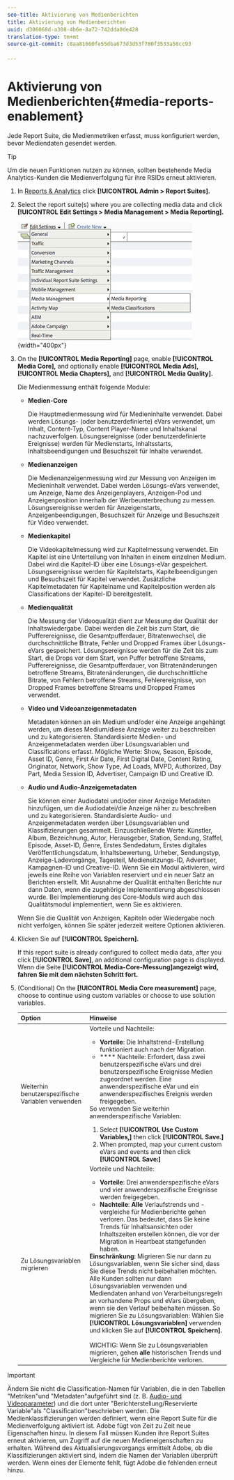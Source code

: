 ```yaml
---
seo-title: Aktivierung von Medienberichten
title: Aktivierung von Medienberichten
uuid: d306068d-a308-4b6e-8a72-742dda0de428
translation-type: tm+mt
source-git-commit: c8aa81660fe55dba673d3d53f780f3533a50cc93

---
```



# Aktivierung von Medienberichten{#media-reports-enablement}

Jede Report Suite, die Medienmetriken erfasst, muss konfiguriert werden, bevor Mediendaten gesendet werden.

>[!TIP]
>
>Um die neuen Funktionen nutzen zu können, sollten bestehende Media Analytics-Kunden die Medienverfolgung für ihre RSIDs erneut aktivieren.

1. In [Reports &amp; Analytics](https://my.omniture.com/login/) click **[!UICONTROL Admin &gt; Report Suites].**
1. Select the report suite(s) where you are collecting media data and click **[!UICONTROL Edit Settings &gt; Media Management &gt; Media Reporting].**

   ![](assets/media-reporting.png){width="400px"}

1. On the **[!UICONTROL Media Reporting]** page, enable **[!UICONTROL Media Core],** and optionally enable **[!UICONTROL Media Ads],** **[!UICONTROL Media Chapters],** and **[!UICONTROL Media Quality].**

   Die Medienmessung enthält folgende Module:

   * **Medien-Core**

      Die Hauptmedienmessung wird für Medieninhalte verwendet. Dabei werden Lösungs- (oder benutzerdefinierte) eVars verwendet, um Inhalt, Content-Typ, Content Player-Name und Inhaltskanal nachzuverfolgen. Lösungsereignisse (oder benutzerdefinierte Ereignisse) werden für Medienstarts, Inhaltsstarts, Inhaltsbeendigungen und Besuchszeit für Inhalte verwendet.

   * **Medienanzeigen**

      Die Medienanzeigenmessung wird zur Messung von Anzeigen im Medieninhalt verwendet. Dabei werden Lösungs-eVars verwendet, um Anzeige, Name des Anzeigenplayers, Anzeigen-Pod und Anzeigenposition innerhalb der Werbeunterbrechung zu messen. Lösungsereignisse werden für Anzeigenstarts, Anzeigenbeendigungen, Besuchszeit für Anzeige und Besuchszeit für Video verwendet.

   * **Medienkapitel**

      Die Videokapitelmessung wird zur Kapitelmessung verwendet. Ein Kapitel ist eine Unterteilung von Inhalten in einem einzelnen Medium. Dabei wird die Kapitel-ID über eine Lösungs-eVar gespeichert. Lösungsereignisse werden für Kapitelstarts, Kapitelbeendigungen und Besuchszeit für Kapitel verwendet. Zusätzliche Kapitelmetadaten für Kapitelname und Kapitelposition werden als Classifications der Kapitel-ID bereitgestellt.

   * **Medienqualität**

      Die Messung der Videoqualität dient zur Messung der Qualität der Inhaltswiedergabe. Dabei werden die Zeit bis zum Start, die Pufferereignisse, die Gesamtpufferdauer, Bitratenwechsel, die durchschnittliche Bitrate, Fehler und Dropped Frames über Lösungs-eVars gespeichert. Lösungsereignisse werden für die Zeit bis zum Start, die Drops vor dem Start, von Puffer betroffene Streams, Pufferereignisse, die Gesamtpufferdauer, von Bitratenänderungen betroffene Streams, Bitratenänderungen, die durchschnittliche Bitrate, von Fehlern betroffene Streams, Fehlerereignisse, von Dropped Frames betroffene Streams und Dropped Frames verwendet.

   * **Video und Videoanzeigenmetadaten**

      Metadaten können an ein Medium und/oder eine Anzeige angehängt werden, um dieses Medium/diese Anzeige weiter zu beschreiben und zu kategorisieren. Standardisierte Medien- und Anzeigenmetadaten werden über Lösungsvariablen und Classifications erfasst. Mögliche Werte: Show, Season, Episode, Asset ID, Genre, First Air Date, First Digital Date, Content Rating, Originator, Network, Show Type, Ad Loads, MVPD, Authorized, Day Part, Media Session ID, Advertiser, Campaign ID und Creative ID.

   * **Audio und Audio-Anzeigemetadaten**

      Sie können einer Audiodatei und/oder einer Anzeige Metadaten hinzufügen, um die Audiodatei/die Anzeige näher zu beschreiben und zu kategorisieren. Standardisierte Audio- und Anzeigenmetadaten werden über Lösungsvariablen und Klassifizierungen gesammelt. Einzuschließende Werte: Künstler, Album, Bezeichnung, Autor, Herausgeber, Station, Sendung, Staffel, Episode, Asset-ID, Genre, Erstes Sendedatum, Erstes digitales Veröffentlichungsdatum, Inhaltsbewertung, Urheber, Sendungstyp, Anzeige-Ladevorgänge, Tagesteil, Mediensitzungs-ID, Advertiser, Kampagnen-ID und Creative-ID.
   Wenn Sie ein Modul aktivieren, wird jeweils eine Reihe von Variablen reserviert und ein neuer Satz an Berichten erstellt. Mit Ausnahme der Qualität enthalten Berichte nur dann Daten, wenn die zugehörige Implementierung abgeschlossen wurde. Bei Implementierung des Core-Moduls wird auch das Qualitätsmodul implementiert, wenn Sie es aktivieren.

   Wenn Sie die Qualität von Anzeigen, Kapiteln oder Wiedergabe noch nicht verfolgen, können Sie später jederzeit weitere Optionen aktivieren.

1. Klicken Sie auf **[!UICONTROL Speichern].**

   If this report suite is already configured to collect media data, after you click **[!UICONTROL Save]**, an additional configuration page is displayed. Wenn die Seite **[!UICONTROL Media-Core-Messung]angezeigt wird, fahren Sie mit dem nächsten Schritt fort.**

1. (Conditional) On the **[!UICONTROL Media Core measurement]** page, choose to continue using custom variables or choose to use solution variables.

   | Option | Hinweise |
   | --- | --- |
   | Weiterhin benutzerspezifische Variablen verwenden | Vorteile und Nachteile:<ul> <li> **Vorteile**: Die Inhaltstrend-Erstellung funktioniert auch nach der Migration. </li> <li> **** Nachteile: Erfordert, dass zwei benutzerspezifische eVars und drei benutzerspezifische Ereignisse Medien zugeordnet werden. Eine anwenderspezifische eVar und ein anwenderspezifisches Ereignis werden freigegeben. </li> </ul> So verwenden Sie weiterhin anwenderspezifische Variablen: <ol> <li>Select **[!UICONTROL Use Custom Variables,]** then click **[!UICONTROL Save.]** </li> <li>When prompted, map your current custom eVars and events and then click **[!UICONTROL Save:]** </li> </ol> |
   | Zu Lösungsvariablen migrieren | Vorteile und Nachteile:<ul> <li> **Vorteile**: Drei anwenderspezifische eVars und vier anwenderspezifische Ereignisse werden freigegeben. </li> <li> **Nachteile**: **Alle** Verlaufstrends und -vergleiche für Medienberichte gehen verloren. Das bedeutet, dass Sie keine Trends für Inhaltsansichten oder Inhaltszeiten erstellen können, die vor der Migration in Heartbeat stattgefunden haben. </li> </ul> **Einschränkung:** Migrieren Sie nur dann zu Lösungsvariablen, wenn Sie sicher sind, dass Sie diese Trends nicht beibehalten möchten. Alle Kunden sollten nur dann Lösungsvariablen verwenden und Mediendaten anhand von Verarbeitungsregeln an vorhandene Props und eVars übergeben, wenn sie den Verlauf beibehalten müssen. So migrieren Sie zu Lösungsvariablen: Wählen Sie **[!UICONTROL Lösungsvariablen]** verwenden und klicken Sie auf **[!UICONTROL Speichern].** <br><br> WICHTIG: Wenn Sie zu Lösungsvariablen migrieren, gehen **alle** historischen Trends und Vergleiche für Medienberichte verloren. |

>[!IMPORTANT]
>
>Ändern Sie nicht die Classification-Namen für Variablen, die in den Tabellen "Metriken"und "Metadaten"aufgeführt sind (z. B. [Audio- und Videoparameter](/help/metrics-and-metadata/audio-video-parameters.md)) und die dort unter "Berichterstellung/Reservierte Variable"als "Classification"beschrieben werden. Die Medienklassifizierungen werden definiert, wenn eine Report Suite für die Medienverfolgung aktiviert ist. Adobe fügt von Zeit zu Zeit neue Eigenschaften hinzu. In diesem Fall müssen Kunden ihre Report Suites erneut aktivieren, um Zugriff auf die neuen Medieneigenschaften zu erhalten. Während des Aktualisierungsvorgangs ermittelt Adobe, ob die Klassifizierungen aktiviert sind, indem die Namen der Variablen überprüft werden. Wenn eines der Elemente fehlt, fügt Adobe die fehlenden erneut hinzu.
